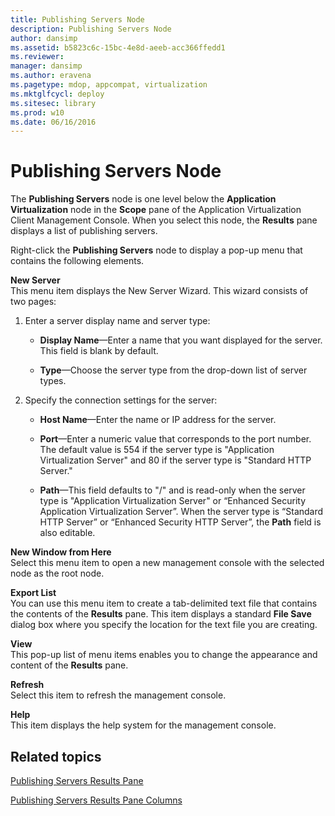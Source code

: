 ```yaml
---
title: Publishing Servers Node
description: Publishing Servers Node
author: dansimp
ms.assetid: b5823c6c-15bc-4e8d-aeeb-acc366ffedd1
ms.reviewer: 
manager: dansimp
ms.author: eravena
ms.pagetype: mdop, appcompat, virtualization
ms.mktglfcycl: deploy
ms.sitesec: library
ms.prod: w10
ms.date: 06/16/2016
---
```



# Publishing Servers Node


The **Publishing Servers** node is one level below the **Application Virtualization** node in the **Scope** pane of the Application Virtualization Client Management Console. When you select this node, the **Results** pane displays a list of publishing servers.

Right-click the **Publishing Servers** node to display a pop-up menu that contains the following elements.

<a href="" id="new-server"></a>**New Server**  
This menu item displays the New Server Wizard. This wizard consists of two pages:

1.  Enter a server display name and server type:

    -   **Display Name**—Enter a name that you want displayed for the server. This field is blank by default.

    -   **Type**—Choose the server type from the drop-down list of server types.

2.  Specify the connection settings for the server:

    -   **Host Name**—Enter the name or IP address for the server.

    -   **Port**—Enter a numeric value that corresponds to the port number. The default value is 554 if the server type is "Application Virtualization Server" and 80 if the server type is "Standard HTTP Server."

    -   **Path**—This field defaults to "/" and is read-only when the server type is "Application Virtualization Server" or “Enhanced Security Application Virtualization Server”. When the server type is “Standard HTTP Server” or “Enhanced Security HTTP Server”, the **Path** field is also editable.

<a href="" id="new-window-from-here"></a>**New Window from Here**  
Select this menu item to open a new management console with the selected node as the root node.

<a href="" id="export-list"></a>**Export List**  
You can use this menu item to create a tab-delimited text file that contains the contents of the **Results** pane. This item displays a standard **File Save** dialog box where you specify the location for the text file you are creating.

<a href="" id="view"></a>**View**  
This pop-up list of menu items enables you to change the appearance and content of the **Results** pane.

<a href="" id="refresh"></a>**Refresh**  
Select this item to refresh the management console.

<a href="" id="help"></a>**Help**  
This item displays the help system for the management console.

## Related topics


[Publishing Servers Results Pane](publishing-servers-results-pane.md)

[Publishing Servers Results Pane Columns](publishing-servers-results-pane-columns.md)

 

 





